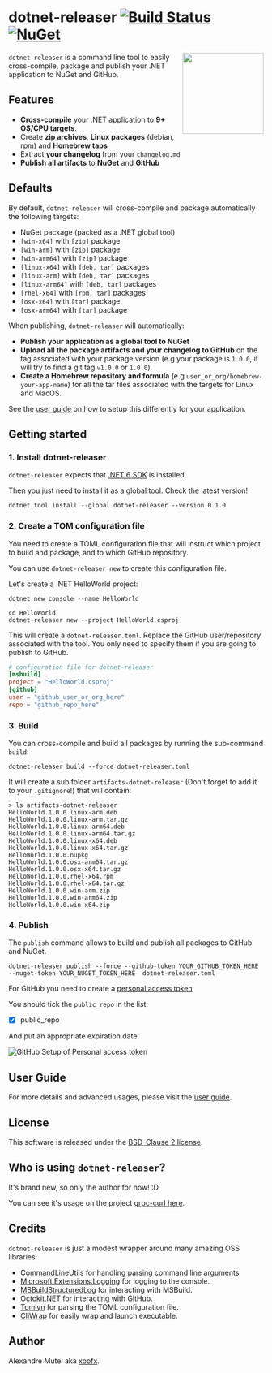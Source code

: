 # dotnet-releaser [![Build Status](https://github.com/xoofx/dotnet-releaser/workflows/ci/badge.svg?branch=main)](https://github.com/xoofx/dotnet-releaser/actions) [![NuGet](https://img.shields.io/nuget/v/dotnet-releaser.svg)](https://www.nuget.org/packages/dotnet-releaser/)

<img align="right" width="160px" height="160px" src="https://raw.githubusercontent.com/xoofx/dotnet-releaser/main/img/dotnet-releaser.png">

`dotnet-releaser` is a command line tool to easily cross-compile, package and publish your .NET application to NuGet and GitHub.

## Features

- **Cross-compile** your .NET application to **9+ OS/CPU targets**.
- Create **zip archives**, **Linux packages** (debian, rpm) and **Homebrew taps**
- Extract **your changelog** from your `changelog.md`
- **Publish all artifacts** to **NuGet** and **GitHub**

## Defaults

By default, `dotnet-releaser` will cross-compile and package automatically the following targets:

- NuGet package (packed as a .NET global tool)
- `[win-x64]` with `[zip]` package            
- `[win-arm]` with `[zip]` package            
- `[win-arm64]` with `[zip]` package          
- `[linux-x64]` with `[deb, tar]` packages    
- `[linux-arm]` with `[deb, tar]` packages    
- `[linux-arm64]` with `[deb, tar]` packages  
- `[rhel-x64]` with `[rpm, tar]` packages     
- `[osx-x64]` with `[tar]` package            
- `[osx-arm64]` with `[tar]` package          

When publishing, `dotnet-releaser` will automatically:

- **Publish your application as a global tool to NuGet**
- **Upload all the package artifacts and your changelog to GitHub** on the tag associated with your package version (e.g your package is `1.0.0`, it will try to find a git tag `v1.0.0` or `1.0.0`).
- **Create a Homebrew repository and formula**  (e.g `user_or_org/homebrew-your-app-name`) for all the tar files associated with the targets for Linux and MacOS.

See the [user guide](https://github.com/xoofx/dotnet-releaser/blob/main/doc/readme.md) on how to setup this differently for your application.
## Getting started

### 1. Install dotnet-releaser

`dotnet-releaser` expects that [.NET 6 SDK](https://dotnet.microsoft.com/en-us/download/dotnet/6.0) is installed.

Then you just need to install it as a global tool. Check the latest version!

```shell
dotnet tool install --global dotnet-releaser --version 0.1.0
```
### 2. Create a TOM configuration file

You need to create a TOML configuration file that will instruct which project to build and package, and to which GitHub repository.

You can use `dotnet-releaser new` to create this configuration file.

Let's create a .NET HelloWorld project:

```shell
dotnet new console --name HelloWorld
```

```shell
cd HelloWorld
dotnet-releaser new --project HelloWorld.csproj
```

This will create a `dotnet-releaser.toml`. Replace the GitHub user/repository associated with the tool. You only need to specify them if you are going to publish to GitHub.

```toml
# configuration file for dotnet-releaser
[msbuild]
project = "HelloWorld.csproj"
[github]
user = "github_user_or_org_here"
repo = "github_repo_here"
```

### 3. Build

You can cross-compile and build all packages by running the sub-command `build`:

```shell
dotnet-releaser build --force dotnet-releaser.toml
```

It will create a sub folder `artifacts-dotnet-releaser` (Don't forget to add it to your `.gitignore`!) that will contain:

```shell
> ls artifacts-dotnet-releaser
HelloWorld.1.0.0.linux-arm.deb        
HelloWorld.1.0.0.linux-arm.tar.gz     
HelloWorld.1.0.0.linux-arm64.deb      
HelloWorld.1.0.0.linux-arm64.tar.gz   
HelloWorld.1.0.0.linux-x64.deb        
HelloWorld.1.0.0.linux-x64.tar.gz     
HelloWorld.1.0.0.nupkg                
HelloWorld.1.0.0.osx-arm64.tar.gz     
HelloWorld.1.0.0.osx-x64.tar.gz       
HelloWorld.1.0.0.rhel-x64.rpm         
HelloWorld.1.0.0.rhel-x64.tar.gz      
HelloWorld.1.0.0.win-arm.zip          
HelloWorld.1.0.0.win-arm64.zip        
HelloWorld.1.0.0.win-x64.zip          
```
### 4. Publish

The `publish` command allows to build and publish all packages to GitHub and NuGet.

```shell
dotnet-releaser publish --force --github-token YOUR_GITHUB_TOKEN_HERE --nuget-token YOUR_NUGET_TOKEN_HERE  dotnet-releaser.toml
```

For GitHub you need to create a [personal access token](https://docs.github.com/en/authentication/keeping-your-account-and-data-secure/creating-a-personal-access-token)

You should tick the `public_repo` in the list:

- [x] public_repo

And put an appropriate expiration date.

![GitHub Setup of Personal access token](https://raw.githubusercontent.com/xoofx/dotnet-releaser/main/img/github_new_personal_access_token.png)

## User Guide

For more details and advanced usages, please visit the [user guide](https://github.com/xoofx/dotnet-releaser/blob/main/doc/readme.md).
## License

This software is released under the [BSD-Clause 2 license](https://opensource.org/licenses/BSD-2-Clause). 

## Who is using `dotnet-releaser`?

It's brand new, so only the author for now! :D

You can see it's usage on the project [grpc-curl here](https://github.com/xoofx/grpc-curl/releases/tag/1.3.2).

## Credits

`dotnet-releaser` is just a modest wrapper around many amazing OSS libraries:

- [CommandLineUtils](https://github.com/natemcmaster/CommandLineUtils) for handling parsing command line arguments
- [Microsoft.Extensions.Logging](https://github.com/dotnet/runtime/) for logging to the console.
- [MSBuildStructuredLog](https://github.com/KirillOsenkov/MSBuildStructuredLog) for interacting with MSBuild.
- [Octokit.NET](https://github.com/octokit/octokit.net) for interacting with GitHub.
- [Tomlyn](https://github.com/xoofx/Tomlyn) for parsing the TOML configuration file.
- [CliWrap](https://github.com/Tyrrrz/CliWrap) for easily wrap and launch executable.
## Author

Alexandre Mutel aka [xoofx](http://xoofx.com).